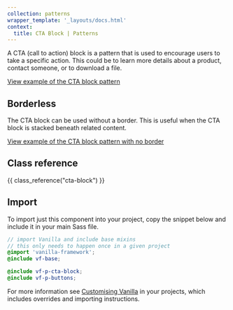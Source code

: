```yaml
---
collection: patterns
wrapper_template: '_layouts/docs.html'
context:
  title: CTA Block | Patterns
---
```


A CTA (call to action) block is a pattern that is used to encourage users to take a specific action. This could be to learn more details about a product, contact someone, or to download a file.

<div class="embedded-example"><a href="/docs/examples/patterns/cta-block/default" class="js-example">
View example of the CTA block pattern
</a></div>

## Borderless

The CTA block can be used without a border. This is useful when the CTA block is stacked beneath related content.

<div class="embedded-example"><a href="/docs/examples/patterns/cta-block/borderless" class="js-example">
View example of the CTA block pattern with no border
</a></div>

## Class reference

{{ class_reference("cta-block") }}

## Import

To import just this component into your project, copy the snippet below and include it in your main Sass file.

```scss
// import Vanilla and include base mixins
// this only needs to happen once in a given project
@import 'vanilla-framework';
@include vf-base;

@include vf-p-cta-block;
@include vf-p-buttons;
```

For more information see [Customising Vanilla](/docs/customising-vanilla/) in your projects, which includes overrides and importing instructions.
